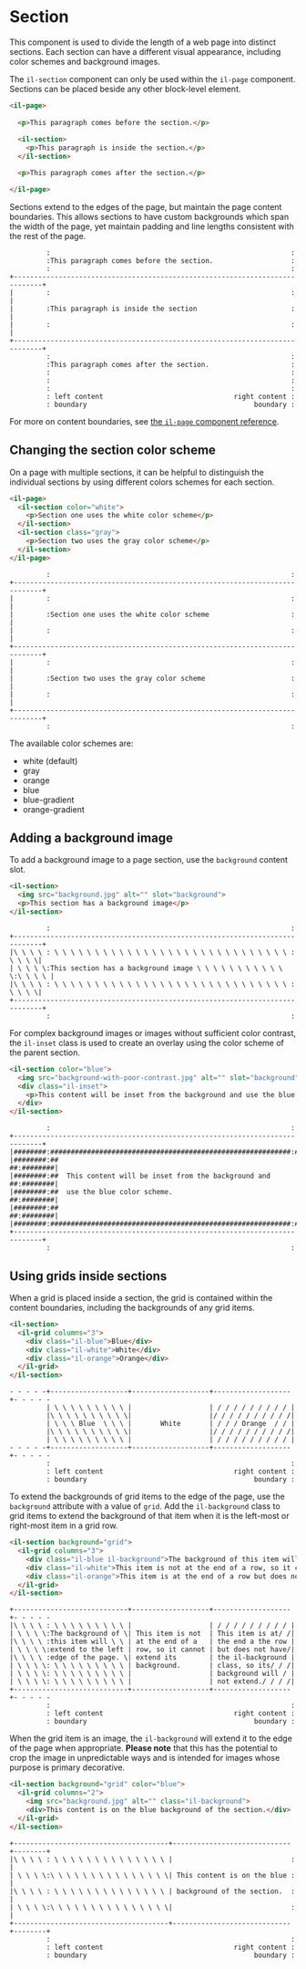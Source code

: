 # Section

This component is used to divide the length of a web page into distinct sections. Each section can have a different visual appearance, including color schemes and background images.

The `il-section` component can only be used within the `il-page` component. Sections can be placed beside any other block-level element.

```html
<il-page>
  
  <p>This paragraph comes before the section.</p>
  
  <il-section>
    <p>This paragraph is inside the section.</p>
  </il-section>

  <p>This paragraph comes after the section.</p>

</il-page>
```

Sections extend to the edges of the page, but maintain the page content boundaries. This allows sections to have custom backgrounds which span the width of the page, yet maintain padding and line lengths consistent with the rest of the page.

```
         :                                                           :
         :This paragraph comes before the section.                   :
         :                                                           :
+-----------------------------------------------------------------------------+
|        :                                                           :        | 
|        :This paragraph is inside the section                       :        |
|        :                                                           :        |
+-----------------------------------------------------------------------------+
         :                                                           :
         :This paragraph comes after the section.                    :
         :                                                           :
         :                                                           :
         :                                                           :
         : left content                                right content :
         : boundary                                         boundary :
```

For more on content boundaries, see [the `il-page` component reference](../il-page/README.md#page-margins).

## Changing the section color scheme

On a page with multiple sections, it can be helpful to distinguish the individual sections by using different colors schemes for each section.

```html
<il-page>
  <il-section color="white">
    <p>Section one uses the white color scheme</p>
  </il-section>
  <il-section class="gray">
    <p>Section two uses the gray color scheme</p>
  </il-section>
</il-page>
```
```
         :                                                           :
+-----------------------------------------------------------------------------+
|        :                                                           :        |
|        :Section one uses the white color scheme                    :        |
|        :                                                           :        |
+-----------------------------------------------------------------------------+
|        :                                                           :        |
|        :Section two uses the gray color scheme                     :        |
|        :                                                           :        |
+-----------------------------------------------------------------------------+
         :                                                           :
```

The available color schemes are:

* white (default)
* gray
* orange
* blue
* blue-gradient
* orange-gradient

## Adding a background image

To add a background image to a page section, use the `background` content slot.

```html
<il-section>
  <img src="background.jpg" alt="" slot="background">
  <p>This section has a background image</p>
</il-section>
```

```
         :                                                           :
+-----------------------------------------------------------------------------+
|\ \ \ \ : \ \ \ \ \ \ \ \ \ \ \ \ \ \ \ \ \ \ \ \ \ \ \ \ \ \ \ \ \ : \ \ \ \|
| \ \ \ \:This section has a background image \ \ \ \ \ \ \ \ \ \ \ \:\ \ \ \ |
|\ \ \ \ : \ \ \ \ \ \ \ \ \ \ \ \ \ \ \ \ \ \ \ \ \ \ \ \ \ \ \ \ \ : \ \ \ \|
+-----------------------------------------------------------------------------+
         :                                                           :
```

For complex background images or images without sufficient color contrast, the `il-inset` class is used to create an overlay using the color scheme of the parent section.

```html
<il-section color="blue">
  <img src="background-with-poor-contrast.jpg" alt="" slot="background">
  <div class="il-inset">
    <p>This content will be inset from the background and use the blue color scheme.</p>
  </div>
</il-section>
```

```
         :                                                           :
+-----------------------------------------------------------------------------+
|########:###########################################################:########|
|########:##                                                       ##:########|
|########:##  This content will be inset from the background and   ##:########|
|########:##  use the blue color scheme.                           ##:########|
|########:##                                                       ##:########|
|########:###########################################################:########|
+-----------------------------------------------------------------------------+
         :                                                           :
```

## Using grids inside sections

When a grid is placed inside a section, the grid is contained within the content boundaries, including the backgrounds of any grid items.

```html
<il-section>
  <il-grid columns="3">
    <div class="il-blue">Blue</div>
    <div class="il-white">White</div>
    <div class="il-orange">Orange</div>
  </il-grid>
</il-section>
```

```
- - - - -+-------------------+-------------------+-------------------+- - - - -
         | \ \ \ \ \ \ \ \ \ |                   | / / / / / / / / / |         
         |\ \ \ \ \ \ \ \ \ \|                   |/ / / / / / / / / /|        
         | \ \ \ Blue  \ \ \ |       White       | / / / Orange  / / |        
         |\ \ \ \ \ \ \ \ \ \|                   |/ / / / / / / / / /|        
         | \ \ \ \ \ \ \ \ \ |                   | / / / / / / / / / |        
- - - - -+-------------------+-------------------+-------------------+- - - - -
         :                                                           :
         : left content                                right content :
         : boundary                                         boundary :
```

To extend the backgrounds of grid items to the edge of the page, use the `background` attribute with a value of `grid`. Add the `il-background` class to grid items to extend the background of that item when it is the left-most or right-most item in a grid row.

```html
<il-section background="grid">
  <il-grid columns="3">
    <div class="il-blue il-background">The background of this item will extend to the left edge of the page.</div>
    <div class="il-white">This item is not at the end of a row, so it cannot extend its background.</div>
    <div class="il-orange">This item is at the end of a row but does not have the il-background class, so its background will not extend.</div>
  </il-grid>
</il-section>
```

```
+----------------------------+-------------------+-------------------+- - - - -
|\ \ \ \ : \ \ \ \ \ \ \ \ \ |                   | / / / / / / / / / |          
| \ \ \ \:The background of \| This item is not  | This item is at/ /|         
|\ \ \ \ :this item will \ \ | at the end of a   | the end a the row |         
| \ \ \ \:extend to the left | row, so it cannot | but does not have/|         
|\ \ \ \ :edge of the page. \| extend its        | the il-background |         
| \ \ \ \: \ \ \ \ \ \ \ \ \ | background.       | class, so its/ / /|         
| \ \ \ \: \ \ \ \ \ \ \ \ \ |                   | background will / |         
| \ \ \ \: \ \ \ \ \ \ \ \ \ |                   | not extend./ / / /|         
+----------------------------+-------------------+-------------------+- - - - -
         :                                                           :
         : left content                                right content :
         : boundary                                         boundary :
```

When the grid item is an image, the `il-background` will extend it to the edge of the page when appropriate. **Please note** that this has the potential to crop the image in unpredictable ways and is intended for images whose purpose is primary decorative.


```html
<il-section background="grid" color="blue">
  <il-grid columns="2">
    <img src="background.jpg" alt="" class="il-background">
    <div>This content is on the blue background of the section.</div>
  </il-grid>
</il-section>
```
```
+--------------------------------------+-----------------------------+--------+
|\ \ \ \ : \ \ \ \ \ \ \ \ \ \ \ \ \ \ |                             :        |
| \ \ \ \:\ \ \ \ \ \ \ \ \ \ \ \ \ \ \| This content is on the blue :        |
|\ \ \ \ : \ \ \ \ \ \ \ \ \ \ \ \ \ \ | background of the section.  :        |
| \ \ \ \:\ \ \ \ \ \ \ \ \ \ \ \ \ \ \|                             :        |
+--------------------------------------+-----------------------------+--------+
         :                                                           :
         : left content                                right content :
         : boundary                                         boundary :
```
